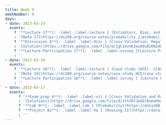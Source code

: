 ```yaml
---
title: Week 9
weekNumber: 9
days:
- date: 2023-03-14
  events:
    ? '**Lecture 17**{: .label .label-lecture } [Estimators, Bias, and Variance](lecture/lec17)'
    : '[Note 17](https://ds100.org/course-notes/probability_2/probability_2.html)'
    ? '**Discussion 8**{: .label .label-disc } [Cross-Validation, Regularization and Random Variables](https://drive.google.com/file/d/1GyJKWkCSH2KFUZPuuQDeCBNOQH0mkJBU/view?usp=sharing)' 
    : '[Solution](https://drive.google.com/file/d/1gCIevnK1wuA0sBiKN24DuGz1Cg99KSLl/view?usp=sharing)'
    ? '**Lecture Participation 17**{: .label .label-survey }[Lecture Participation 17](https://app.sli.do/event/wAvWWitiNYF6gCS3Vxx3vi/embed/polls/c5192b15-1a06-4901-a9dc-83ac810b2da4)'
    : ''
- date: 2023-03-16
  events:
    ? '**Lecture 18**{: .label .label-lecture } [Case study (HCE): CCAO](lecture/lec18)'
    : '[Note 18](https://ds100.org/course-notes/case_study_HCE/case_study_HCE.html)'
    ? '**Lecture Participation 18**{: .label .label-survey } [Lecture Participation 18](https://app.sli.do/event/omukJd2iszpzBCEfEh9obq/embed/polls/292c3e78-f8d2-4326-9798-e2c692b7660f)'
    : ''
- date: 2023-03-17
  events:
      ? '**Exam prep 6**{: .label .label-vit } [Cross Validation and Random Variables](https://drive.google.com/file/d/1MlEM_uFLhmAKFdVIfneOkmvqP5Mv-DY8/view?usp=sharing)'
      : '[Solutions](https://drive.google.com/file/d/1th7D7JpkEtBsKeHhejiHPHm8K8-wdqDK/view?usp=sharing)'
      ? '**Lab 9**{: .label .label-lab } [Probability](https://data100.datahub.berkeley.edu/hub/user-redirect/git-pull?repo=https%3A%2F%2Fgithub.com%2FDS-100%2Fsp23&branch=main&urlpath=lab%2Ftree%2Fsp23%2Flab%2Flab09%2Flab09.ipynb) (due Mar 21)'
      ? '**Project A2**{: .label .label-hw } [Housing II](https://data100.datahub.berkeley.edu/hub/user-redirect/git-pull?repo=https%3A%2F%2Fgithub.com%2FDS-100%2Fsp23&branch=main&urlpath=lab%2Ftree%2Fsp23%2Fproj%2FprojA2%2FprojA2.ipynb) (due Mar 23)'
      : ''
---
```

